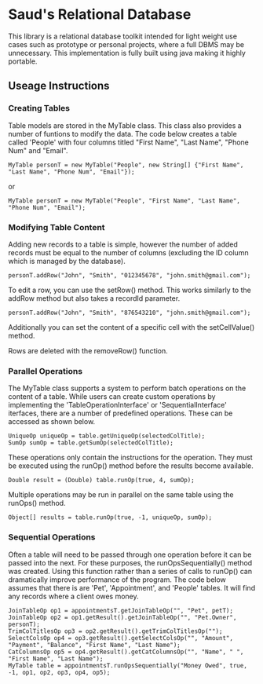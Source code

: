 # Saud's Relational Database
This library is a relational database toolkit intended for light weight use cases such as prototype or personal projects, where a full DBMS may be unnecessary. This implementation is fully built using java making it highly portable.

## Useage Instructions
### Creating Tables
Table models are stored in the MyTable class. This class also provides a number of funtions to modify the data.
The code below creates a table called 'People' with four columns titled "First Name", "Last Name", "Phone Num" and "Email".
~~~~
MyTable personT = new MyTable("People", new String[] {"First Name", "Last Name", "Phone Num", "Email"});
~~~~
or
~~~~
MyTable personT = new MyTable("People", "First Name", "Last Name", "Phone Num", "Email");
~~~~

### Modifying Table Content
Adding new records to a table is simple, however the number of added records must be equal to the number of columns (excluding the ID column which is managed by the database).
~~~~
personT.addRow("John", "Smith", "012345678", "john.smith@gmail.com");
~~~~

To edit a row, you can use the setRow() method. This works similarly to the addRow method but also takes a recordId parameter.
~~~~
personT.addRow("John", "Smith", "876543210", "john.smith@gmail.com");
~~~~
Additionally you can set the content of a specific cell with the setCellValue() method.

Rows are deleted with the removeRow() function.

### Parallel Operations
The MyTable class supports a system to perform batch operations on the content of a table. While users can create custom operations by implementing the 'TableOperationInterface' or 'SequentialInterface' iterfaces, there are a number of predefined operations. These can be accessed as shown below.
~~~~
UniqueOp uniqueOp = table.getUniqueOp(selectedColTitle);
SumOp sumOp = table.getSumOp(selectedColTitle);
~~~~

These operations only contain the instructions for the operation. They must be executed using the runOp() method before the results become available.
~~~~
Double result = (Double) table.runOp(true, 4, sumOp);
~~~~
Multiple operations may be run in parallel on the same table using the runOps() method.
~~~~
Object[] results = table.runOp(true, -1, uniqueOp, sumOp);
~~~~

### Sequential Operations
Often a table will need to be passed through one operation before it can be passed into the next. For these purposes, the runOpsSequentially() method was created. Using this function rather than a series of calls to runOp() can dramatically improve performance of the program. The code below assumes that there is are 'Pet', 'Appointment', and 'People' tables. It will find any records where a client owes money.
~~~~
JoinTableOp op1 = appointmentsT.getJoinTableOp("", "Pet", petT);
JoinTableOp op2 = op1.getResult().getJoinTableOp("", "Pet.Owner", personT);
TrimColTitlesOp op3 = op2.getResult().getTrimColTitlesOp("");
SelectColsOp op4 = op3.getResult().getSelectColsOp("", "Amount", "Payment", "Balance", "First Name", "Last Name");
CatColumnsOp op5 = op4.getResult().getCatColumnsOp("", "Name", " ", "First Name", "Last Name");
MyTable table = appointmentsT.runOpsSequentially("Money Owed", true, -1, op1, op2, op3, op4, op5);
~~~~
